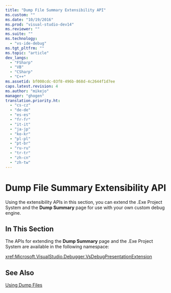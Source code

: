 ```yaml
---
title: "Dump File Summary Extensibility API"
ms.custom: ""
ms.date: "10/19/2016"
ms.prod: "visual-studio-dev14"
ms.reviewer: ""
ms.suite: ""
ms.technology: 
  - "vs-ide-debug"
ms.tgt_pltfrm: ""
ms.topic: "article"
dev_langs: 
  - "FSharp"
  - "VB"
  - "CSharp"
  - "C++"
ms.assetid: bf008cdc-03f8-496b-868d-4c2644f1d7ee
caps.latest.revision: 4
ms.author: "mikejo"
manager: "ghogen"
translation.priority.ht: 
  - "cs-cz"
  - "de-de"
  - "es-es"
  - "fr-fr"
  - "it-it"
  - "ja-jp"
  - "ko-kr"
  - "pl-pl"
  - "pt-br"
  - "ru-ru"
  - "tr-tr"
  - "zh-cn"
  - "zh-tw"
---
```

# Dump File Summary Extensibility API
Using the extensibility APIs in this section, you can extend the .Exe Project System and the **Dump Summary** page for use with your own custom debug engine.  
  
## In This Section  
 The APIs for extending the **Dump Summary** page and the .Exe Project System are available in the following namespace:  
  
 <xref:Microsoft.VisualStudio.Debugger.VsDebugPresentationExtension>  
  
## See Also  
 [Using Dump Files](../debugger/using-dump-files.md)